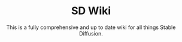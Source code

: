 <h1 style="text-align: center;">SD Wiki</h1>

<p style="text-align: center;">
This is a fully comprehensive and up to date wiki for all things Stable Diffusion. </p>
